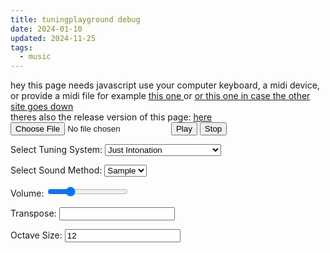 ```yaml
---
title: tuningplayground debug
date: 2024-01-10
updated: 2024-11-25
tags:
  - music
---
```


<link href="./tuningplayground.css" rel="stylesheet" type="text/css">
        <noscript> hey this page needs javascript</noscript>
        use your computer keyboard, a midi device, or provide a midi file for
        example
        <a
          href="https://www.midiworld.com/midis/other/mozart/jm_mozdi.mid"
          download="mozart_dies_irea.mid">
          this one
          </a>
        or 
        <a
          href="/misc/blobs/jm_mozdi.mid"
          download="mozart_dies_irea.mid">
          or this one in case the other site goes down
          </a> 
          <br>
          theres also the release version of this page: <a href="/piano/tuningplayground.md">here</a>
      <div style="display: block">
        <input type="file" id="fileInput" accept=".midi,.mid" />
        <!-- <input type="text" id="linkInput" value="https://www.midiworld.com/midis/other/mozart/jm_mozdi.mid" placeholder="Enter MIDI file link"> -->
        <button id="playButton">Play</button>
        <button id="stopButton">Stop</button>
      </div>
      <p>
        <label for="tuningSelect">Select Tuning System:</label>
        <select id="tuningSelect" name="tuningSelect">
          <option value="JustIntonation">Just Intonation</option>
          <option value="JustIntonation24">Just Intonation 24</option>
          <option value="StepMethod">Just Intonated Step Method</option>
          <option value="EqualTemperament">Equal Temperament</option>
          <!-- <option value="thai">thai</option>
          <option value="Javanese">Javanese</option> -->
          <option value="WholeTone">WholeTone</option>
          <option value="QuarterTone">QuarterTone</option>
          <option value="PythagoreanTuning">Pythagorean Tuning</option>
          <option value="FiveLimit">Five Limit</option>
          <option value="ElevenLimit">Eleven Limit</option>
          <option value="FortythreeTone">Fortythree tone tuning</option>
          <option value="Indian">Indian</option>
          <option value="IndianAlt">Indian Alt</option>
          <option value="IndianFull">Indian Full</option>
          <!-- <option value="meantone_temperament">Meantone Temperament</option>
          <option value="well_temperament">Well Temperament</option> -->
          <option value="equal_temperament">Equal Temperament</option>
        </select>
      </p>
      <p>
        <label for="soundMethod">Select Sound Method:</label>
        <select id="soundMethod" name="soundMethod">
          <option value="sample">Sample</option>
          <option value="native">Native</option>
          <!-- <option value="tone.js">tone.js</option> -->
        </select>
      </p>
      <p>
        Volume:
        <input
          type="range"
          id="volumeSlider"
          min="0"
          max="1"
          step="0.01"
          value="0.25"
        />
      </p>
      <p>Transpose: <input id="transpose" /></p>
      <div id="stepSizeContainer" style="display: none">
        <label for="stepSize">Step Size (co-primes with 12):</label>
        <select id="stepSize">
          <option value="1">1</option>
          <option value="5">5</option>
          <option value="7" selected>7</option>
          <option value="11">11</option>
        </select>
      </div>
      <div id="octaveSize_container" style="display: block">
        <label for="octaveSize">Octave Size:</label>
        <input id="octaveSize" value="12" />
      </div>
      <div id="markedButtons" style="display: none">
        <button id="playMarked">Play Marked Notes</button>
        <button id="shareMarked">Share Marked Notes</button>
      </div>
      <div id="output" style="background-color: white; color: black"></div>
      <div class="keyboard dark-mode-invert">
        <!-- <div class="octave">
          <div class="white-key" data-note="0"></div>
          <div class="black-key" data-note="1"></div>
          <div class="white-key" data-note="2"></div>
          <div class="black-key" data-note="3"></div>
          <div class="white-key" data-note="4"></div>
          <div class="white-key" data-note="5"></div>
          <div class="black-key" data-note="6"></div>
          <div class="white-key" data-note="7"></div>
          <div class="black-key" data-note="8"></div>
          <div class="white-key" data-note="9"></div>
          <div class="black-key" data-note="10"></div>
          <div class="white-key" data-note="11"></div>
        </div> -->
        <div class="octave">
          <!-- <div class="white-key" data-note="12"></div>
          <div class="black-key" data-note="13"></div>
          <div class="white-key" data-note="14"></div>
          <div class="black-key" data-note="15"></div>
          <div class="white-key" data-note="16"></div>
          <div class="white-key" data-note="17"></div>
          <div class="black-key" data-note="18"></div>
          <div class="white-key" data-note="19"></div>
          <div class="black-key" data-note="20"></div> -->
          <div class="white-key" data-note="21"></div>
          <div class="black-key" data-note="22"></div>
          <div class="white-key" data-note="23"></div>
        </div>
        <div class="octave">
          <div class="white-key" data-note="24"></div>
          <div class="black-key" data-note="25"></div>
          <div class="white-key" data-note="26"></div>
          <div class="black-key" data-note="27"></div>
          <div class="white-key" data-note="28"></div>
          <div class="white-key" data-note="29"></div>
          <div class="black-key" data-note="30"></div>
          <div class="white-key" data-note="31"></div>
          <div class="black-key" data-note="32"></div>
          <div class="white-key" data-note="33"></div>
          <div class="black-key" data-note="34"></div>
          <div class="white-key" data-note="35"></div>
        </div>
        <div class="octave">
          <div class="white-key" data-note="36"></div>
          <div class="black-key" data-note="37"></div>
          <div class="white-key" data-note="38"></div>
          <div class="black-key" data-note="39"></div>
          <div class="white-key" data-note="40"></div>
          <div class="white-key" data-note="41"></div>
          <div class="black-key" data-note="42"></div>
          <div class="white-key" data-note="43"></div>
          <div class="black-key" data-note="44"></div>
          <div class="white-key" data-note="45"></div>
          <div class="black-key" data-note="46"></div>
          <div class="white-key" data-note="47"></div>
        </div>
        <div class="octave">
          <div class="white-key" data-note="48"></div>
          <div class="black-key" data-note="49"></div>
          <div class="white-key" data-note="50"></div>
          <div class="black-key" data-note="51"></div>
          <div class="white-key" data-note="52"></div>
          <div class="white-key" data-note="53"></div>
          <div class="black-key" data-note="54"></div>
          <div class="white-key" data-note="55"></div>
          <div class="black-key" data-note="56"></div>
          <div class="white-key" data-note="57"></div>
          <div class="black-key" data-note="58"></div>
          <div class="white-key" data-note="59"></div>
        </div>
        <div class="octave">
          <div class="white-key" data-note="60"></div>
          <div class="black-key" data-note="61"></div>
          <div class="white-key" data-note="62"></div>
          <div class="black-key" data-note="63"></div>
          <div class="white-key" data-note="64"></div>
          <div class="white-key" data-note="65"></div>
          <div class="black-key" data-note="66"></div>
          <div class="white-key" data-note="67"></div>
          <div class="black-key" data-note="68"></div>
          <div class="white-key" data-note="69"></div>
          <div class="black-key" data-note="70"></div>
          <div class="white-key" data-note="71"></div>
        </div>
        <div class="octave">
          <div class="white-key" data-note="72"></div>
          <div class="black-key" data-note="73"></div>
          <div class="white-key" data-note="74"></div>
          <div class="black-key" data-note="75"></div>
          <div class="white-key" data-note="76"></div>
          <div class="white-key" data-note="77"></div>
          <div class="black-key" data-note="78"></div>
          <div class="white-key" data-note="79"></div>
          <div class="black-key" data-note="80"></div>
          <div class="white-key" data-note="81"></div>
          <div class="black-key" data-note="82"></div>
          <div class="white-key" data-note="83"></div>
        </div>
        <div class="octave">
          <div class="white-key" data-note="84"></div>
          <div class="black-key" data-note="85"></div>
          <div class="white-key" data-note="86"></div>
          <div class="black-key" data-note="87"></div>
          <div class="white-key" data-note="88"></div>
          <div class="white-key" data-note="89"></div>
          <div class="black-key" data-note="90"></div>
          <div class="white-key" data-note="91"></div>
          <div class="black-key" data-note="92"></div>
          <div class="white-key" data-note="93"></div>
          <div class="black-key" data-note="94"></div>
          <div class="white-key" data-note="95"></div>
        </div>
        <div class="octave">
          <div class="white-key" data-note="96"></div>
          <div class="black-key" data-note="97"></div>
          <div class="white-key" data-note="98"></div>
          <div class="black-key" data-note="99"></div>
          <div class="white-key" data-note="100"></div>
          <div class="white-key" data-note="101"></div>
          <div class="black-key" data-note="102"></div>
          <div class="white-key" data-note="103"></div>
          <div class="black-key" data-note="104"></div>
          <div class="white-key" data-note="105"></div>
          <div class="black-key" data-note="106"></div>
          <div class="white-key" data-note="107"></div>
        </div>
        <div class="octave">
          <div class="white-key" data-note="108"></div>
        </div>
      </div>
      <div id="logContainer"></div>
    </div>
    <script src="/piano/debug/bootstrap.js"></script>
